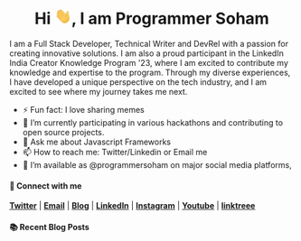 
<!--
**programmersoham/programmersoham** is a ✨ _special_ ✨ repository because its `README.md` (this file) appears on your GitHub profile.

Here are some ideas to get you started:

-  working on ...
 ...
- 👯 I’m looking to collaborate on ...
- 🤔 I’m looking for help with ...


- 😄 Pronouns: ...

-->



<h1 align="center">Hi <img src="https://raw.githubusercontent.com/ABSphreak/ABSphreak/master/gifs/Hi.gif" width="30px">, I am Programmer Soham </h1>
I am a Full Stack Developer, Technical Writer and DevRel with a passion for creating innovative solutions.  I am also a proud participant in the LinkedIn India Creator Knowledge Program '23, where I am excited to contribute my knowledge and expertise to the program. Through my diverse experiences, I have developed a unique perspective on the tech industry, and I am excited to see where my journey takes me next.

 - ⚡ Fun fact: I love sharing memes
 - 🔭 I’m currently participating in various hackathons and contributing to open source projects.
 -  💬 Ask me about Javascript Frameworks
 -  📫 How to reach me: Twitter/Linkedin or Email me
 -   🌱 I’m available as @programmersoham on major social media platforms,


#### :call_me_hand: Connect with me
[__Twitter__](https://twitter.com/programmersoham) | [__Email__](mailto:contact@programmersoham.tech) | [__Blog__](https://programmersoham.tech) | [__LinkedIn__](https://www.linkedin.com/in/programmersoham.tech/) | [__Instagram__](https://instagram.com/programmersoham) | [__Youtube__](https://youtube.com/@programmersoham) | [__linktreee__](https://linktr.ee/programmersoham)

#### :books: Recent Blog Posts
<!-- BLOGPOSTS:START -->


<!-- BLOGPOSTS:END -->
